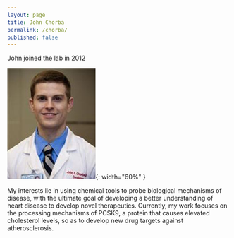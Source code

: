 ```yaml
---
layout: page
title: John Chorba
permalink: /chorba/
published: false
---
```

John joined the lab in 2012

![john pic](../img/chorba.jpg){: width="60%" }



My interests lie in using chemical tools to probe biological mechanisms of disease, with the ultimate goal of developing a better understanding of heart disease to develop novel therapeutics. Currently, my work focuses on the processing mechanisms of PCSK9, a protein that causes elevated cholesterol levels, so as to develop new drug targets against atherosclerosis.